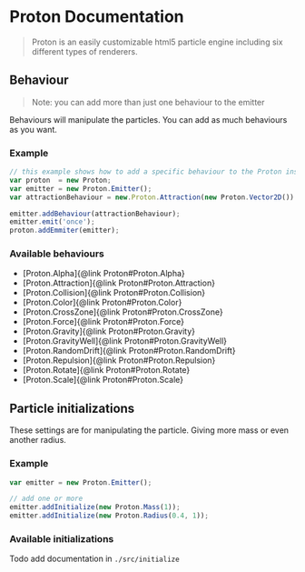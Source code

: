 # Proton Documentation

> Proton is an easily customizable html5 particle engine including six different types of renderers.

## Behaviour

> Note: you can add more than just one behaviour to the emitter

Behaviours will manipulate the particles. You can add as much behaviours as you want.

### Example

```js
// this example shows how to add a specific behaviour to the Proton instance
var proton  = new Proton;
var emitter = new Proton.Emitter();
var attractionBehaviour = new.Proton.Attraction(new Proton.Vector2D())

emitter.addBehaviour(attractionBehaviour);
emitter.emit('once');
proton.addEmmiter(emitter);
```

### Available behaviours

- [Proton.Alpha]{@link Proton#Proton.Alpha}
- [Proton.Attraction]{@link Proton#Proton.Attraction}
- [Proton.Collision]{@link Proton#Proton.Collision}
- [Proton.Color]{@link Proton#Proton.Color}
- [Proton.CrossZone]{@link Proton#Proton.CrossZone}
- [Proton.Force]{@link Proton#Proton.Force}
- [Proton.Gravity]{@link Proton#Proton.Gravity}
- [Proton.GravityWell]{@link Proton#Proton.GravityWell}
- [Proton.RandomDrift]{@link Proton#Proton.RandomDrift}
- [Proton.Repulsion]{@link Proton#Proton.Repulsion}
- [Proton.Rotate]{@link Proton#Proton.Rotate}
- [Proton.Scale]{@link Proton#Proton.Scale}

## Particle initializations

These settings are for manipulating the particle. Giving more mass or even another radius.

### Example

```js
var emitter = new Proton.Emitter();

// add one or more
emitter.addInitialize(new Proton.Mass(1));
emitter.addInitialize(new Proton.Radius(0.4, 1));
```

### Available initializations

Todo add documentation in `./src/initialize`